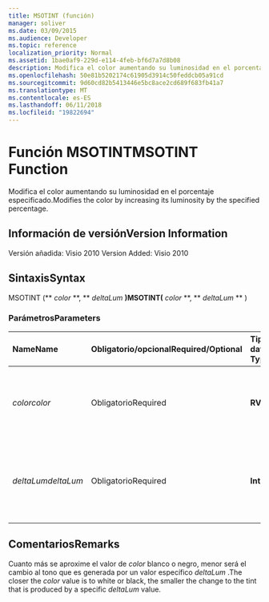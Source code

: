 ```yaml
---
title: MSOTINT (función)
manager: soliver
ms.date: 03/09/2015
ms.audience: Developer
ms.topic: reference
localization_priority: Normal
ms.assetid: 1bae0af9-229d-e114-4feb-bf6d7a7d8b08
description: Modifica el color aumentando su luminosidad en el porcentaje especificado.
ms.openlocfilehash: 50e81b5202174c61905d3914c50feddcb05a91cd
ms.sourcegitcommit: 9d60cd82b5413446e5bc8ace2cd689f683fb41a7
ms.translationtype: MT
ms.contentlocale: es-ES
ms.lasthandoff: 06/11/2018
ms.locfileid: "19822694"
---
```

# <a name="msotint-function"></a><span data-ttu-id="d3cfe-103">Función MSOTINT</span><span class="sxs-lookup"><span data-stu-id="d3cfe-103">MSOTINT Function</span></span>

<span data-ttu-id="d3cfe-104">Modifica el color aumentando su luminosidad en el porcentaje especificado.</span><span class="sxs-lookup"><span data-stu-id="d3cfe-104">Modifies the color by increasing its luminosity by the specified percentage.</span></span>
  
## <a name="version-information"></a><span data-ttu-id="d3cfe-105">Información de versión</span><span class="sxs-lookup"><span data-stu-id="d3cfe-105">Version Information</span></span>

<span data-ttu-id="d3cfe-106">Versión añadida: Visio 2010
</span><span class="sxs-lookup"><span data-stu-id="d3cfe-106">Version Added: Visio 2010</span></span> 
  
## <a name="syntax"></a><span data-ttu-id="d3cfe-107">Sintaxis</span><span class="sxs-lookup"><span data-stu-id="d3cfe-107">Syntax</span></span>

<span data-ttu-id="d3cfe-108">MSOTINT (** *color* **, ** *deltaLum* **)</span><span class="sxs-lookup"><span data-stu-id="d3cfe-108">MSOTINT(** *color* **, ** *deltaLum* ** )</span></span> 
  
### <a name="parameters"></a><span data-ttu-id="d3cfe-109">Parámetros</span><span class="sxs-lookup"><span data-stu-id="d3cfe-109">Parameters</span></span>

|<span data-ttu-id="d3cfe-110">**Name**</span><span class="sxs-lookup"><span data-stu-id="d3cfe-110">**Name**</span></span>|<span data-ttu-id="d3cfe-111">**Obligatorio/opcional**</span><span class="sxs-lookup"><span data-stu-id="d3cfe-111">**Required/Optional**</span></span>|<span data-ttu-id="d3cfe-112">**Tipo de datos**</span><span class="sxs-lookup"><span data-stu-id="d3cfe-112">**Data Type**</span></span>|<span data-ttu-id="d3cfe-113">**Descripción**</span><span class="sxs-lookup"><span data-stu-id="d3cfe-113">**Description**</span></span>|
|:-----|:-----|:-----|:-----|
| <span data-ttu-id="d3cfe-114">_color_</span><span class="sxs-lookup"><span data-stu-id="d3cfe-114">_color_</span></span> <br/> |<span data-ttu-id="d3cfe-115">Obligatorio</span><span class="sxs-lookup"><span data-stu-id="d3cfe-115">Required</span></span>  <br/> |<span data-ttu-id="d3cfe-116">**RVA**</span><span class="sxs-lookup"><span data-stu-id="d3cfe-116">**RGB**</span></span> <br/> |<span data-ttu-id="d3cfe-117">Valor de color RGB estándar (rojo, verde, azul) o referencia a un color.</span><span class="sxs-lookup"><span data-stu-id="d3cfe-117">The standard RGB (red, green, blue) color value or reference to a color.</span></span>  <br/> |
| <span data-ttu-id="d3cfe-118">_deltaLum_</span><span class="sxs-lookup"><span data-stu-id="d3cfe-118">_deltaLum_</span></span> <br/> |<span data-ttu-id="d3cfe-119">Obligatorio</span><span class="sxs-lookup"><span data-stu-id="d3cfe-119">Required</span></span>  <br/> |<span data-ttu-id="d3cfe-120">**Integer**</span><span class="sxs-lookup"><span data-stu-id="d3cfe-120">**Integer**</span></span> <br/> |<span data-ttu-id="d3cfe-121">El cambio de porcentaje hacia blanco (-100%) o negro (100%) desde el valor de _color_ .</span><span class="sxs-lookup"><span data-stu-id="d3cfe-121">The percentage change toward white (-100%) or black (100%) from the  _color_ value.</span></span>  <br/> |
   
## <a name="remarks"></a><span data-ttu-id="d3cfe-122">Comentarios</span><span class="sxs-lookup"><span data-stu-id="d3cfe-122">Remarks</span></span>

<span data-ttu-id="d3cfe-123">Cuanto más se aproxime el valor de _color_ blanco o negro, menor será el cambio al tono que es generada por un valor específico _deltaLum_ .</span><span class="sxs-lookup"><span data-stu-id="d3cfe-123">The closer the  _color_ value is to white or black, the smaller the change to the tint that is produced by a specific  _deltaLum_ value.</span></span> 
  

